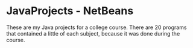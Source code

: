 # JavaProjects - NetBeans

These are my Java projects for a college course. There are 20 programs that contained a little of each subject, because it was done during the course.
